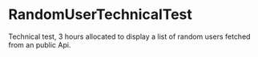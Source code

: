 # RandomUserTechnicalTest
Technical test, 3 hours allocated to display a list of random users fetched from an public Api.
